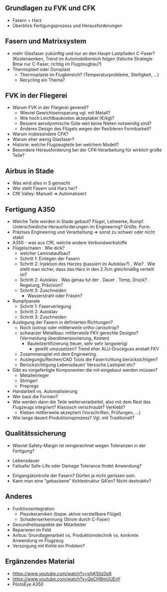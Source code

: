 

Grundlagen zu FVK und CFK
----------------------------------------
* Fasern + Harz
* Überblick Fertigungsprozess und Herausforderungen
  
Fasern und Matrixsystem
---------------------------------
* mehr Glasfaser zukünftig und nur an den Haupt-Lastpfaden C-Faser? (Kostensenken, Trend im Automobilbereich folgen (falsche Strategie Bmw nur C-Faser, richtig im Flugzeugbau?)
* Thermoplast oder Duroplast
  - Thermoplaste im Flugbereich? (Temperaturprobleme, Steifigkeit, ...)
  - Recycling ein Thema?

FVK in der Fliegerei
----------------------------------
* Warum FVK in der Fliegerei generell?
  - Wieviel Gewichtseinsparung vgl. mit Metall?
  - Wie hoch Leichtbaukosten akzeptabel (€/kg)?
  - Bessere aerodynmische Güte weil keine Nieten notwendig sind?
  - Anderes Design des Flügels wegen der flexibleren Formbarkeit?
* Warum insbesondere CFK?
* Warum eher wenig Glasfaser?
* Historie: welche Flugzeugteile bei welchem Modell?
* Besondere Herausforderung bei der CFK-Verarbeitung
  für wirklich große Teile?


Airbus in Stade
-----------------------------
* Was wird alles in S gemacht
* Wer stellt Fasern und Harz her?
* CfK Valley: Manuell => Automatisiert


Fertigung A350
------------------------------------------
* Welche Teile werden in Stade gebaut? Flügel, Leitwerke, Rumpf. 
  Unterschiedliche Herausforderungen im Engineering? Größe. Form.
* Präzises Engineering und Verarbeitung => sonst zu schwer oder nicht stabil
* A350 - was aus CfK, welche andere Verbundwerkstoffe
* Flügelschalen
    . Wie dick?
    - welcher Laminataufbau?
  - Schritt 1: Einlegen der Fasern
  - Schritt 2: Injektion des Harzes (passiert im Autoklav?)
    . Wie?
    . Wie stellt man sicher, dass das Harz in den 2.7cm
      gleichmäßig verteilt ist?
  - Schritt 2: Autoklav
    . Was genau tut der
    . Dauer
    . Temp, Druck?
    . Regelung, Präzision?
  - Schritt 3: Zuschneiden
    - Wasserstrahl oder Fräsen?
* Rumpfpanele
  - Schritt 1: Faserverlegung
  - Schritt 2: Autoklav
  - Schritt 3: Zuschneiden
* Auslegung der Fasern in definierten Richtungen?
  - Noch isotrop oder mittlerweile ortho-/anisotrop?
  - schwarzer Metallbau: mittlerweile FKV gerechte Designs? (Vermeidung überdimensionierung, Kosten)
    - Bauteilzertifizierung (teuer, sehr sehr langwierig)
      - gewillt umzusetzen? Trend eher ALU-Druckguss anstatt FKV
  - Zusammenspiel mit dem Engineering.
  - Auslegungs/Rechen/CAD Tools die Faserrichtung berücksichtigen?
  - Berücksichtigung Lebensdauer/ Versuche Lastspiel etc?
* Gibt es vorgefertigte Komponenten die mit eingebaut werden müssen?
  - Metalleinleger
  - Stringer!
  - Prepregs
* Handarbeit vs. Automatisierung
* Wer baut die Formen?
* Wie werden dann die Teile weiterverarbeitet, also mit dem Rest
  des Flugzeugs integriert? Klassisch verschraubt? Verklebt?
  - Kleben mittlerweile akzeptiert (Vorschriften, Prüfungen, ...)
* Wie lange dauert Produktionsprozess? Vgl. mit Traditionell?

Qualitätssicherung
----------------------------------------
* Wieviel Safety-Margin ist reingerechnet wegen Toleranzen in der Fertigung?
 - Lebensdauer
 - Failsafe/ Safe-Life oder Damage Tolerance findet Anwendung?
* Eingangskontrolle der Fasern? Dürfen ja nicht gerissen sein.
* Kann man eine "gebackene" Kohlestruktur QA'en? Nicht destruktiv? 

Anderes
-------------------------------------------
* Funktionsintegration
  - Piezokeramiken (bspw. aktive verstellbare Flügel)
  - Schadenserkennung (Strom durch C-Faser)
* Gesundheitsaspekte der Mitarbeiter
* Reparieren im Feld
* Airbus: Grundlagenarbeit vs. Produktionstechnik vs. konkrete Anwendung im Flugzeug
* Versorgung mit Kohle ein Problem?


Ergänzendes Material
-------------------------------------------
* https://www.youtube.com/watch?v=vjhK5jtz0p8
* https://www.youtube.com/watch?v=QpCH9mUUEnY  
* PilotsEye A350
